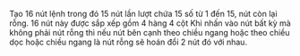 Tạo 16 nút lệnh trong đó 15 nút lần lượt chứa 15 số từ 1 đến 15, nút còn lại rỗng. 16 nút này được sắp xếp gồm 4 hàng 4 cột
Khi nhấn vào nút bất kỳ mà không phải nút rỗng thì nếu nút bên cạnh theo chiều ngang hoặc theo chiều dọc hoặc chiều ngang là nút rỗng sẽ hoán đổi 2 nút đó với nhau.
